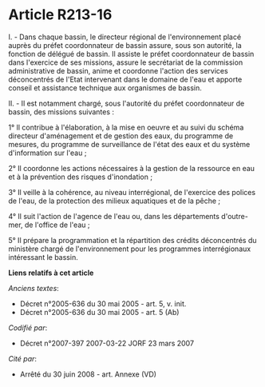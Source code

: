 # Article R213-16

I. - Dans chaque bassin, le directeur régional de l'environnement placé auprès du préfet coordonnateur de bassin assure, sous
son autorité, la fonction de délégué de bassin. Il assiste le préfet coordonnateur de bassin dans l'exercice de ses missions,
assure le secrétariat de la commission administrative de bassin, anime et coordonne l'action des services déconcentrés de
l'Etat intervenant dans le domaine de l'eau et apporte conseil et assistance technique aux organismes de bassin.

II. - Il est notamment chargé, sous l'autorité du préfet coordonnateur de bassin, des missions suivantes :

1° Il contribue à l'élaboration, à la mise en oeuvre et au suivi du schéma directeur d'aménagement et de gestion des eaux, du
programme de mesures, du programme de surveillance de l'état des eaux et du système d'information sur l'eau ;

2° Il coordonne les actions nécessaires à la gestion de la ressource en eau et à la prévention des risques d'inondation ;

3° Il veille à la cohérence, au niveau interrégional, de l'exercice des polices de l'eau, de la protection des milieux
aquatiques et de la pêche ;

4° Il suit l'action de l'agence de l'eau ou, dans les départements d'outre-mer, de l'office de l'eau ;

5° Il prépare la programmation et la répartition des crédits déconcentrés du ministère chargé de l'environnement pour les
programmes interrégionaux intéressant le bassin.

**Liens relatifs à cet article**

_Anciens textes_:

  - Décret n°2005-636 du 30 mai 2005 - art. 5, v. init.
  - Décret n°2005-636 du 30 mai 2005 - art. 5 (Ab)

_Codifié par_:

  - Décret n°2007-397 2007-03-22 JORF 23 mars 2007

_Cité par_:

  - Arrêté du 30 juin 2008 - art. Annexe (VD)
